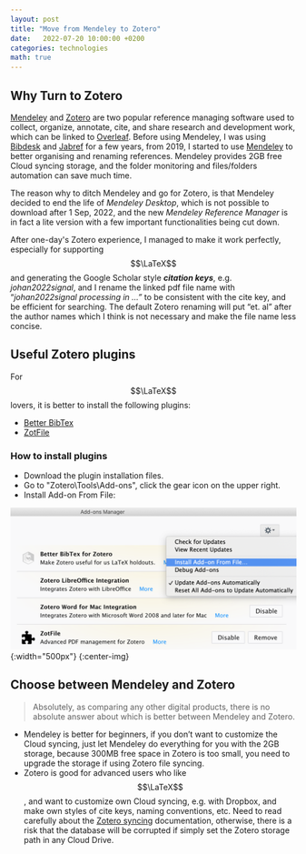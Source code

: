 ```yaml
---
layout: post
title: "Move from Mendeley to Zotero"
date:   2022-07-20 10:00:00 +0200
categories: technologies
math: true
---
```


## Why Turn to Zotero

[Mendeley](https://www.mendeley.com) and [Zotero](https://www.zotero.org) are two popular reference managing software used to collect, organize, annotate, cite, and share research and development work, which can be linked to [Overleaf](https://www.overleaf.com). Before using Mendeley, I was using [Bibdesk](https://bibdesk.sourceforge.io) and [Jabref](https://www.jabref.org) for a few years, from 2019, I started to use [Mendeley](https://www.mendeley.com) to better organising and renaming references. Mendeley provides 2GB free Cloud syncing storage, and the folder monitoring and files/folders automation can save much time.

The reason why to ditch Mendeley and go for Zotero, is that Mendeley decided to end the life of *Mendeley Desktop*, which is not possible to download after 1 Sep, 2022, and the new *Mendeley Reference Manager* is in fact a lite version with a few important functionalities being cut down.


After one-day's Zotero experience, I managed to make it work perfectly, especially for supporting $$\LaTeX$$ and generating the Google Scholar style ***citation keys***, e.g. *johan2022signal*, and I rename the linked pdf file name with “*johan2022signal processing in …”* to be consistent with the cite key, and be efficient for searching. The default Zotero renaming will put “et. al” after the author names which I think is not necessary and make the file name less concise.


## Useful Zotero plugins
For $$\LaTeX$$ lovers, it is better to install the following plugins:

- [Better BibTex](https://retorque.re/zotero-better-bibtex/)
- [ZotFile](http://zotfile.com)

### How to install plugins

- Download the plugin installation files.
- Go to "Zotero\Tools\Add-ons\", click the gear icon on the upper right.
- Install Add-on From File:  

![Install plugins](/images/install_zotero_plugins.png){:width="500px"}
{:center-img}


## Choose between Mendeley and Zotero
> Absolutely, as comparing any other digital products, there is no absolute answer about which is better between Mendeley and Zotero.

- Mendeley is better for beginners, if you don’t want to customize the Cloud syncing, just let Mendeley do everything for you with the 2GB storage, because 300MB free space in Zotero is too small, you need to upgrade the storage if using Zotero file syncing.
- Zotero is good for advanced users who like $$\LaTeX$$, and want to customize own Cloud syncing, e.g. with Dropbox, and make own styles of cite keys, naming conventions, etc. Need to read carefully about the [Zotero syncing](https://www.zotero.org/support/sync) documentation, otherwise, there is a risk that the database will be corrupted if simply set the Zotero storage path in any Cloud Drive.


